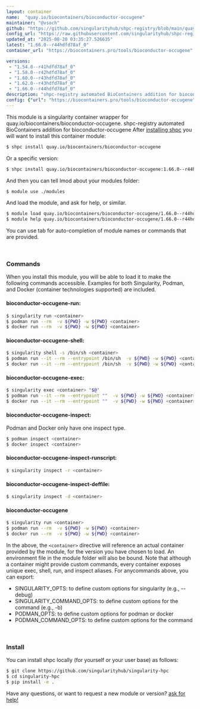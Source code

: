 ```yaml
---
layout: container
name:  "quay.io/biocontainers/bioconductor-occugene"
maintainer: "@vsoch"
github: "https://github.com/singularityhub/shpc-registry/blob/main/quay.io/biocontainers/bioconductor-occugene/container.yaml"
config_url: "https://raw.githubusercontent.com/singularityhub/shpc-registry/main/quay.io/biocontainers/bioconductor-occugene/container.yaml"
updated_at: "2025-08-20 03:35:27.526635"
latest: "1.66.0--r44hdfd78af_0"
container_url: "https://biocontainers.pro/tools/bioconductor-occugene"

versions:
 - "1.54.0--r41hdfd78af_0"
 - "1.58.0--r42hdfd78af_0"
 - "1.60.0--r43hdfd78af_0"
 - "1.62.0--r43hdfd78af_0"
 - "1.66.0--r44hdfd78af_0"
description: "shpc-registry automated BioContainers addition for bioconductor-occugene"
config: {"url": "https://biocontainers.pro/tools/bioconductor-occugene", "maintainer": "@vsoch", "description": "shpc-registry automated BioContainers addition for bioconductor-occugene", "latest": {"1.66.0--r44hdfd78af_0": "sha256:e27c0aa7a9f8c2c070ed61c3d08af42fe6641b188d79a5feb1c74bd1b8da021c"}, "tags": {"1.54.0--r41hdfd78af_0": "sha256:760936c64cb848488d5be6ab1ba36462af9b3493511e8a9a864562e898a9a9d4", "1.58.0--r42hdfd78af_0": "sha256:706b314b0f63787f0989d292b4b0be79194094200e5fc1d5d81b2c4bc41efe94", "1.60.0--r43hdfd78af_0": "sha256:f518e80885c81c12608fce7f5c1689efc5dcc975fadc809fa27be5d0c6dd428d", "1.62.0--r43hdfd78af_0": "sha256:3e18720d899a24845a41a820b657696f4e90457b10a05ca42ceeda6173e40b66", "1.66.0--r44hdfd78af_0": "sha256:e27c0aa7a9f8c2c070ed61c3d08af42fe6641b188d79a5feb1c74bd1b8da021c"}, "docker": "quay.io/biocontainers/bioconductor-occugene"}
---
```


This module is a singularity container wrapper for quay.io/biocontainers/bioconductor-occugene.
shpc-registry automated BioContainers addition for bioconductor-occugene
After [installing shpc](#install) you will want to install this container module:


```bash
$ shpc install quay.io/biocontainers/bioconductor-occugene
```

Or a specific version:

```bash
$ shpc install quay.io/biocontainers/bioconductor-occugene:1.66.0--r44hdfd78af_0
```

And then you can tell lmod about your modules folder:

```bash
$ module use ./modules
```

And load the module, and ask for help, or similar.

```bash
$ module load quay.io/biocontainers/bioconductor-occugene/1.66.0--r44hdfd78af_0
$ module help quay.io/biocontainers/bioconductor-occugene/1.66.0--r44hdfd78af_0
```

You can use tab for auto-completion of module names or commands that are provided.

<br>

### Commands

When you install this module, you will be able to load it to make the following commands accessible.
Examples for both Singularity, Podman, and Docker (container technologies supported) are included.

#### bioconductor-occugene-run:

```bash
$ singularity run <container>
$ podman run --rm  -v ${PWD} -w ${PWD} <container>
$ docker run --rm  -v ${PWD} -w ${PWD} <container>
```

#### bioconductor-occugene-shell:

```bash
$ singularity shell -s /bin/sh <container>
$ podman run --it --rm --entrypoint /bin/sh  -v ${PWD} -w ${PWD} <container>
$ docker run --it --rm --entrypoint /bin/sh  -v ${PWD} -w ${PWD} <container>
```

#### bioconductor-occugene-exec:

```bash
$ singularity exec <container> "$@"
$ podman run --it --rm --entrypoint ""  -v ${PWD} -w ${PWD} <container> "$@"
$ docker run --it --rm --entrypoint ""  -v ${PWD} -w ${PWD} <container> "$@"
```

#### bioconductor-occugene-inspect:

Podman and Docker only have one inspect type.

```bash
$ podman inspect <container>
$ docker inspect <container>
```

#### bioconductor-occugene-inspect-runscript:

```bash
$ singularity inspect -r <container>
```

#### bioconductor-occugene-inspect-deffile:

```bash
$ singularity inspect -d <container>
```



#### bioconductor-occugene

```bash
$ singularity run <container>
$ podman run --rm  -v ${PWD} -w ${PWD} <container>
$ docker run --rm  -v ${PWD} -w ${PWD} <container>
```


In the above, the `<container>` directive will reference an actual container provided
by the module, for the version you have chosen to load. An environment file in the
module folder will also be bound. Note that although a container
might provide custom commands, every container exposes unique exec, shell, run, and
inspect aliases. For anycommands above, you can export:

 - SINGULARITY_OPTS: to define custom options for singularity (e.g., --debug)
 - SINGULARITY_COMMAND_OPTS: to define custom options for the command (e.g., -b)
 - PODMAN_OPTS: to define custom options for podman or docker
 - PODMAN_COMMAND_OPTS: to define custom options for the command

<br>

### Install

You can install shpc locally (for yourself or your user base) as follows:

```bash
$ git clone https://github.com/singularityhub/singularity-hpc
$ cd singularity-hpc
$ pip install -e .
```

Have any questions, or want to request a new module or version? [ask for help!](https://github.com/singularityhub/singularity-hpc/issues)
